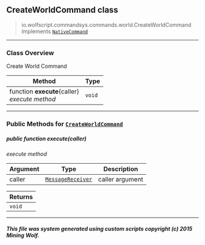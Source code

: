 ## CreateWorldCommand __class__

>io.wolfscript.commandsys.commands.world.CreateWorldCommand
>Implements [`NativeCommand`](../../NativeCommand.md)

---

### Class Overview

Create World Command

Method | Type   
--- | :--- 
 function __execute__(caller) <br> _execute method_ | `void`



---


### Public Methods for [`CreateWorldCommand`](CreateWorldCommand.md)

##### <a id='execute'></a>public  function __execute__(caller)

_execute method_

Argument | Type | Description  
--- | --- | --- 
caller | [`MessageReceiver`](../../../chat/MessageReceiver.md) | caller argument

Returns | 
--- | 
`void` |


---


##### This file was system generated using custom scripts copyright (c) 2015 Mining Wolf.
	

